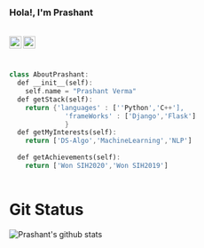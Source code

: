 ### Hola!, I'm Prashant
<br>
<a href="https://www.linkedin.com/in/prashantvermaa/">
  <img align="left" alt="Prashant's LinkedIn" width="22px" src="https://cdn.jsdelivr.net/npm/simple-icons@v3/icons/linkedin.svg" />
</a>
<a href="https://www.kaggle.com/prashantverma98">
  <img align="left" alt="Prashant's Kaggle" width="22px" src="https://cdn.jsdelivr.net/npm/simple-icons@3.7.0/icons/kaggle.svg" />
</a>
<br />
<br />

```dart

class AboutPrashant:
  def __init__(self):
    self.name = "Prashant Verma"
  def getStack(self):
    return {'languages' : [''Python','C++'],
              'frameWorks' : ['Django','Flask']
              }
  def getMyInterests(self):
    return ['DS-Algo','MachineLearning','NLP']
    
  def getAchievements(self):
    return ['Won SIH2020','Won SIH2019']
    
 ```
 # Git Status
 ![Prashant's github stats](https://github-readme-stats.vercel.app/api?username=Prashantvermapv&show_icons=true&hide_border=true&theme=dark)
